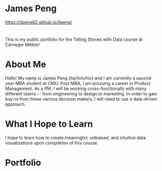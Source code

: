 # James Peng
https://jlpeng62.github.io/jlpeng/
#
This is my public portfolio for the Telling Stories with Data course at Carnegie Mellon!

# About Me
Hello! My name is James Peng (he/him/his) and I am currently a second year MBA student at CMU. Post MBA, I am pursuing a career in Product Management. As a PM, I will be working cross-functionally with many different teams -- from engineering to design to marketing. In order to gain buy-in from these various decision makers, I will need to use a data-driven approach.

# What I Hope to Learn
I hope to learn how to create meaningful, unbiased, and intuitive data visualizations upon completion of this course.

# Portfolio
